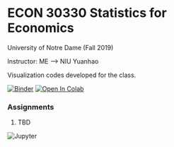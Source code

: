 # ECON 30330 Statistics for Economics

University of Notre Dame (Fall 2019) 

Instructor: ME --> NIU Yuanhao 

Visualization codes developed for the class.   

[![Binder](https://mybinder.org/badge_logo.svg)](https://mybinder.org/v2/gh/yniu87/teach_stat/master)
[![Open In Colab](https://colab.research.google.com/assets/colab-badge.svg)](https://colab.research.google.com/github/yniu87/teach_stat/blob/master)

### Assignments
1. TBD

![Jupyter](https://www.dataquest.io/wp-content/uploads/2019/01/1-LPnY8nOLg4S6_TG0DEXwsg-1.png)
